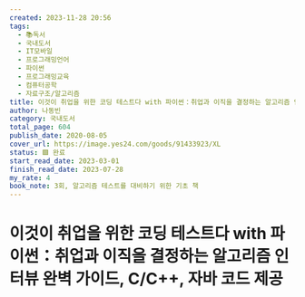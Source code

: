 ```yaml
---
created: 2023-11-28 20:56
tags:
  - 📚독서
  - 국내도서
  - IT모바일
  - 프로그래밍언어
  - 파이썬
  - 프로그래밍교육
  - 컴퓨터공학
  - 자료구조/알고리즘
title: 이것이 취업을 위한 코딩 테스트다 with 파이썬：취업과 이직을 결정하는 알고리즘 인터뷰 완벽 가이드, C/C++, 자바 코드 제공
author: 나동빈
category: 국내도서
total_page: 604
publish_date: 2020-08-05
cover_url: https://image.yes24.com/goods/91433923/XL
status: 🟩 완료
start_read_date: 2023-03-01
finish_read_date: 2023-07-28
my_rate: 4
book_note: 3회, 알고리즘 테스트를 대비하기 위한 기초 책
---
```


# 이것이 취업을 위한 코딩 테스트다 with 파이썬：취업과 이직을 결정하는 알고리즘 인터뷰 완벽 가이드, C/C++, 자바 코드 제공

